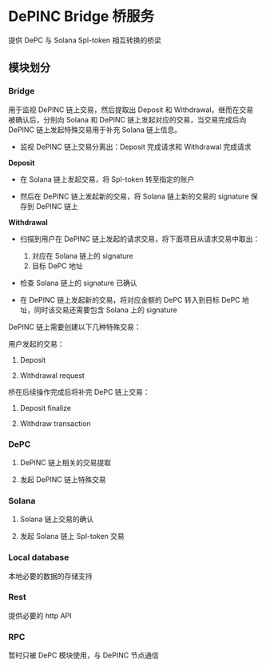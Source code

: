 # DePINC Bridge 桥服务

提供 DePC 与 Solana Spl-token 相互转换的桥梁

## 模块划分

### Bridge

用于监视 DePINC 链上交易，然后提取出 Deposit 和 Withdrawal，继而在交易被确认后，分别向 Solana 和 DePINC 链上发起对应的交易，当交易完成后向 DePINC 链上发起特殊交易用于补充 Solana 链上信息。

* 监视 DePINC 链上交易分离出：Deposit 完成请求和 Withdrawal 完成请求

**Deposit**

* 在 Solana 链上发起交易，将 Spl-token 转至指定的账户

* 然后在 DePINC 链上发起新的交易，将 Solana 链上新的交易的 signature 保存到 DePINC 链上

**Withdrawal**

* 扫描到用户在 DePINC 链上发起的请求交易，将下面项目从请求交易中取出：
  1. 对应在 Solana 链上的 signature
  2. 目标 DePC 地址

* 检查 Solana 链上的 signature 已确认

* 在 DePINC 链上发起新的交易，将对应金额的 DePC 转入到目标 DePC 地址，同时该交易还需要包含 Solana 上的 signature

DePINC 链上需要创建以下几种特殊交易：

用户发起的交易：

1. Deposit

2. Withdrawal request

桥在后续操作完成后将补完 DePC 链上交易：

1. Deposit finalize

2. Withdraw transaction

### DePC

1. DePINC 链上相关的交易提取

2. 发起 DePINC 链上特殊交易

### Solana

1. Solana 链上交易的确认

2. 发起 Solana 链上 Spl-token 交易

### Local database

本地必要的数据的存储支持

### Rest

提供必要的 http API

### RPC

暂时只被 DePC 模块使用，与 DePINC 节点通信
